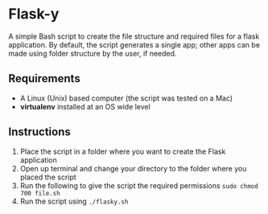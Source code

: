 Flask-y
=======
A simple Bash script to create the file structure and required files for a flask application. By default, the script generates a single app; other apps can be made using folder structure by the user, if needed.

Requirements
------------
- A Linux (Unix) based computer (the script was tested on a Mac)
- **virtualenv** installed at an OS wide level

Instructions 
------------
1. Place the script in a folder where you want to create the Flask application
2. Open up terminal and change your directory to the folder where you placed the script
3. Run the following to give the script the required permissions ```sudo chmod 700 file.sh```
4. Run the script using ```./flasky.sh```
